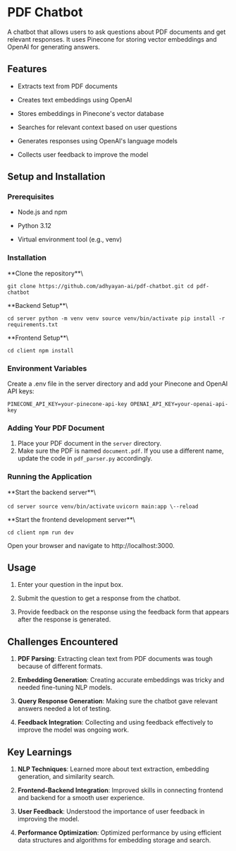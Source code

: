 # **PDF Chatbot**

A chatbot that allows users to ask questions about PDF documents and get
relevant responses. It uses Pinecone for storing vector embeddings and
OpenAI for generating answers.

## **Features**

-   Extracts text from PDF documents

-   Creates text embeddings using OpenAI

-   Stores embeddings in Pinecone\'s vector database

-   Searches for relevant context based on user questions

-   Generates responses using OpenAI\'s language models

-   Collects user feedback to improve the model

## **Setup and Installation**

### **Prerequisites**

-   Node.js and npm

-   Python 3.12

-   Virtual environment tool (e.g., venv)

### **Installation**

**Clone the repository\**\

`git clone https://github.com/adhyayan-ai/pdf-chatbot.git
cd pdf-chatbot`

**Backend Setup\**\

`cd server
python -m venv venv
source venv/bin/activate
pip install -r requirements.txt`

**Frontend Setup\**\

`cd client
npm install`

### **Environment Variables**

Create a .env file in the server directory and add your Pinecone and
OpenAI API keys:

`PINECONE_API_KEY=your-pinecone-api-key
OPENAI_API_KEY=your-openai-api-key`

### Adding Your PDF Document

1.  Place your PDF document in the `server` directory.
2.  Make sure the PDF is named `document.pdf`. If you use a different name, update the code in `pdf_parser.py` accordingly.

### **Running the Application**

**Start the backend server\**\

`cd server
source venv/bin/activate`
`uvicorn main:app \--reload`

**Start the frontend development server\**\

`cd client
npm run dev`

Open your browser and navigate to http://localhost:3000.

## **Usage**

1.  Enter your question in the input box.

2.  Submit the question to get a response from the chatbot.

3.  Provide feedback on the response using the feedback form that
    appears after the response is generated.

## **Challenges Encountered**

1.  **PDF Parsing**: Extracting clean text from PDF documents was tough
    because of different formats.

2.  **Embedding Generation**: Creating accurate embeddings was tricky
    and needed fine-tuning NLP models.

3.  **Query Response Generation**: Making sure the chatbot gave relevant
    answers needed a lot of testing.

4.  **Feedback Integration**: Collecting and using feedback effectively
    to improve the model was ongoing work.

## **Key Learnings**

1.  **NLP Techniques**: Learned more about text extraction, embedding
    generation, and similarity search.

2.  **Frontend-Backend Integration**: Improved skills in connecting
    frontend and backend for a smooth user experience.

3.  **User Feedback**: Understood the importance of user feedback in
    improving the model.

4.  **Performance Optimization**: Optimized performance by using
    efficient data structures and algorithms for embedding storage and
    search.
